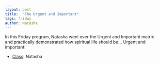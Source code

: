 ```yaml
---
layout: post
title:  "The Urgent and Important"
tags: friday
author: Natasha
---
```


In this Friday program, Natasha went over the Urgent and Important matrix and practically demonstrated how spiritual life should be... Urgent and important!

- [Class](https://s3.amazonaws.com/beginningbhakti/2013-11-15-The-Urgent-and-Important/Class.Natasha.mp3): Natasha
